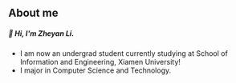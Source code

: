 ## About me
##### 👋 Hi, I'm Zheyan Li.
- I am now an undergrad student currently studying at School of Information and Engineering, Xiamen University!
- I major in Computer Science and Technology. 


